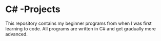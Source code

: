 # C# -Projects
This repository contains my beginner programs from when I was first learning to code. All programs are written in C# and get gradually more advanced.
